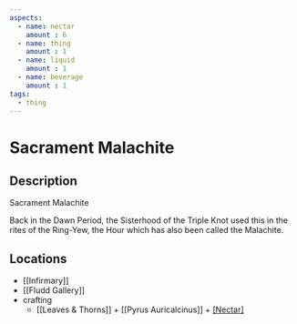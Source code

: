 ```yaml
---
aspects: 
  - name: nectar
    amount : 6
  - name: thing
    amount : 1
  - name: liquid
    amount : 1
  - name: beverage
    amount : 1
tags:
  - thing
---
```


# Sacrament Malachite

## Description
Sacrament Malachite

Back in the Dawn Period, the Sisterhood of the Triple Knot used this in the rites of the Ring-Yew, the Hour which has also been called the Malachite.
## Locations
- [[Infirmary]]
- [[Fludd Gallery]]
- crafting
	- [[Leaves & Thorns]] + [[Pyrus Auricalcinus]] + [[Nectar]](15)